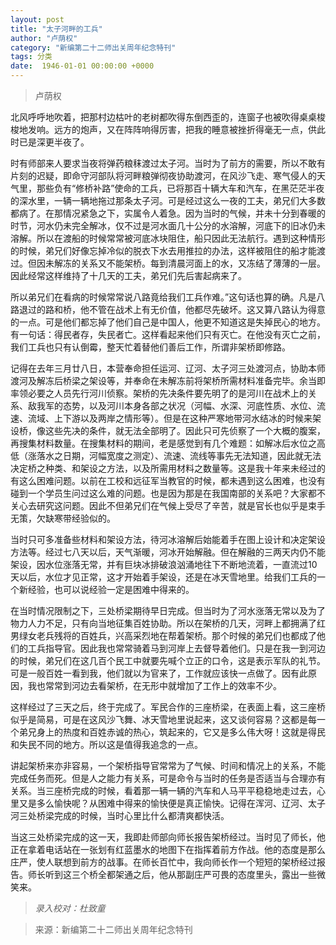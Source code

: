 ```yaml
---
layout: post
title: "太子河畔的工兵"
author: "卢荫权"
category: "新编第二十二师出关周年纪念特刊"
tags: 分类
date:  1946-01-01 00:00:00 +0000
---
```


> 卢荫权

北风呼呼地吹着，把那村边枯叶的老树都吹得东倒西歪的，连窗子也被吹得桌桌梭梭地发响。远方的炮声，又在阵阵响得厉害，把我的睡意被挫折得毫无一点，供此时已是深更半夜了。

时有师部来人要求当夜将弹药粮秣渡过太子河。当时为了前方的需要，所以不敢有片刻的迟疑，即命守河部队将河畔粮弹彻夜协助渡河，在风沙飞走、寒气侵人的天气里，那些负有“修桥补路”使命的工兵，已将那百十辆大车和汽车，在黑茫茫半夜的深水里，一辆一辆地拖过那条太子河。可是经过这么一夜的工夫，弟兄们大多数都病了。在那情况紧急之下，实属令人着急。因为当时的气候，并未十分到春暖的时节，河水仍未完全解冰，仅不过是河水面几十公分的水溶解，河底下的旧冰仍未溶解。所以在渡船的时候常常被河底冰块阻住，船只因此无法航行。遇到这种情形的时候，弟兄们好像忘掉冷似的脱衣下水去用推拉的办法，这样被阻住的船才能渡过。但因未解冻的关系又不能架桥。每到清晨河面上的水，又冻结了薄薄的一层。因此经常这样维持了十几天的工夫，弟兄们先后害起病来了。

所以弟兄们在看病的时候常常说八路竟给我们工兵作难。”这句话也算的确。凡是八路退过的路和桥，他不管在战术上有无价值，他都尽先破坏。这又算八路认为得意的一点。可是他们都忘掉了他们自己是中国人，他更不知道这是失掉民心的地方。有一句话：得民者存，失民者亡。这样看起来他们只有灭亡。在他没有灭亡之前，我们工兵也只有认倒霉，整天忙着替他们善后工作，所谓非架桥即修路。

记得在去年三月廿八日，本营奉命担任运河、辽河、太子河三处渡河点，协助本师渡河及解冻后桥梁之架设等，并奉命在未解冻前将架桥所需材料准备完毕。余当即率领必要之人员先行河川侦察。架桥的先决条件要先明了的是河川在战术上的关系、敌我军的态势，以及河川本身各部之状况（河幅、水深、河底性质、水位、流速、流域、上下游以及两岸之情形等）。但是在这种严寒地带河水结冰的时候来架设桥，像这些先决的条件，就无法全部明了。因此只可先侦察了一个大概的腹案，再搜集材料数量。在搜集材料的期间，老是感觉到有几个难题：如解冰后水位之高低（涨落水之日期，河幅宽度之测定）、流速、流线等事先无法知道，因此就无法决定桥之种类、和架设之方法，以及所需用材料之数量等。这是我十年来未经过的有这么困难问题。以前在工校和远征军当教官的时候，都未遇到这么困难，也没有碰到一个学员生问过这么难的问题。也是因为那是在我国南部的关系吧？大家都不关心去研究这问题。因此不但弟兄们在气候上受尽了辛苦，就是官长也似乎是束手无策，欠缺寒带经验似的。

当时只可多准备些材料和架设方法，待河冰溶解后始能着手在图上设计和决定架设方法等。经过七八天以后，天气渐暖，河冰开始解融。但在解融的三两天内仍不能架设，因水位涨落无常，并有巨块冰排破浪汹涌地往下不断地流着，一直流过10天以后，水位才见正常，这才开始着手架设，还是在冰天雪地里。给我们工兵的一个新经验，也可以说经验一定是困难中得来的。

在当时情况限制之下，三处桥梁期待早日完成。但当时为了河水涨落无常以及为了物力人力不足，只有向当地征集百姓协助。所以在架桥的几天，河畔上都拥满了红男绿女老兵残将的百姓兵，兴高采烈地在帮着架桥。那个时候的弟兄们也都成了他们的工兵指导官。因此我也常常骑着马到河岸上去督导着他们。只是在我一到河边的时候，弟兄们在这几百个民工中就要先喊个立正的口令，这是表示军队的礼节。可是一般百姓一看到我，他们就以为官来了，工作就应该快一点做了。因有此原因，我也常常到河边去看架桥，在无形中就增加了工作上的效率不少。

这样经过了三天之后，终于完成了。军民合作的三座桥梁，在表面上看，这三座桥似乎是简易，可是在这风沙飞舞、冰天雪地里说起来，这又谈何容易？这都是每一个弟兄身上的热度和百姓赤诚的热心，筑起来的，它又是多么伟大呀！这就是得民和失民不同的地方。所以这是值得我追念的一点。

讲起架桥来亦非容易，一个架桥指导官常常为了气候、时间和情况上的关系，不能完成任务而死。但是人之能力有关系，可是命令与当时的任务是否适当与合理亦有关系。当三座桥完成的时候，看着那一辆一辆的汽车和人马平平稳稳地走过去，心里又是多么愉快呢？从困难中得来的愉快便是真正愉快。记得在浑河、辽河、太子河三处桥梁完成的时候，当时心里比什么都清爽都快活。

当这三处桥梁完成的这一天，我即赴师部向师长报告架桥经过。当时见了师长，他正在拿着电话站在一张划有红蓝墨水的地图下在指挥着前方作战。他的态度是那么庄严，使人联想到前方的战事。在师长百忙中，我向师长作一个短短的架桥经过报告。师长听到这三个桥全都架通之后，他从那副庄严可畏的态度里头，露出一些微笑来。

> *录入校对：杜致童*

> 来源：新编第二十二师出关周年纪念特刊
